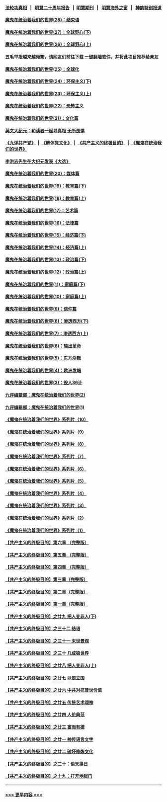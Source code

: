 #### [法轮功真相](https://github.com/gfw-breaker/truth/blob/master/README.md?t=0) &nbsp;&nbsp;|&nbsp;&nbsp; [明慧二十周年报告](https://github.com/gfw-breaker/mh-reports/blob/master/README.md?t=0) &nbsp;&nbsp;|&nbsp;&nbsp;[明慧期刊](https://github.com/gfw-breaker/mh-qikan) &nbsp;&nbsp;|&nbsp;&nbsp; [明慧海外之窗](https://github.com/gfw-breaker/mh-news/blob/master/README.md?t=0) &nbsp;&nbsp;|&nbsp;&nbsp; [神韵特别报道](https://github.com/gfw-breaker/mh-news/blob/master/shenyun.md?t=0)
#### [魔鬼在统治着我们的世界(28)：结束语](../pages/nsc422/n10936246.md?t=07140551) 
#### [魔鬼在统治着我们的世界(27)：全球野心(下)](../pages/nsc422/n10928319.md?t=07140551) 
#### [魔鬼在统治着我们的世界(26)：全球野心(上)](../pages/nsc422/n10900318.md?t=07140551) 
#### 五毛举报越来越频繁，请网友们前往下载 [一键翻墙软件](https://github.com/gfw-breaker/ssr-accounts)，并将此项目推荐给亲友
#### [魔鬼在统治着我们的世界(25)：全球化](../pages/nsc422/n10788205.md?t=07140551) 
#### [魔鬼在统治着我们的世界(24)：环保主义(下)](../pages/nsc422/n10695307.md?t=07140551) 
#### [魔鬼在统治着我们的世界(23)：环保主义(上)](../pages/nsc422/n10688613.md?t=07140551) 
#### [魔鬼在统治着我们的世界(22)：恐怖主义](../pages/nsc422/n10614727.md?t=07140551) 
#### [魔鬼在统治着我们的世界(21)：文化篇](../pages/nsc422/n10597706.md?t=07140551) 
#### [英文大纪元：和读者一起寻真相 无所畏惧](../pages/nsc422/n12542027.md?t=07140551) 
#### [《九评共产党》](https://github.com/begood0513/9ping.md/blob/master/README.md) &nbsp;|&nbsp; [《解体党文化》](../../../../jtdwh.md/blob/master/README.md)  &nbsp;|&nbsp; [《共产主义的终极目的》](../../../../gczydzjmd.md/blob/master/README.md) &nbsp;|&nbsp; [《魔鬼在统治我们的世界》](../../../../mgztzwmdsj.md/blob/master/README.md) 
#### [李洪志先生在大纪元发表《大选》](../pages/nsc422/n12534746.md?t=07140551) 
#### [魔鬼在统治着我们的世界(20)：媒体篇](../pages/nsc422/n10586579.md?t=07140551) 
#### [魔鬼在统治着我们的世界(19)：教育篇(下)](../pages/nsc422/n10564808.md?t=07140551) 
#### [魔鬼在统治着我们的世界(18)：教育篇(上)](../pages/nsc422/n10526970.md?t=07140551) 
#### [魔鬼在统治着我们的世界(17)：艺术篇](../pages/nsc422/n10499093.md?t=07140551) 
#### [魔鬼在统治着我们的世界(16)：法律篇](../pages/nsc422/n10485969.md?t=07140551) 
#### [魔鬼在统治着我们的世界(15)：经济篇(下)](../pages/nsc422/n10469975.md?t=07140551) 
#### [魔鬼在统治着我们的世界(14)：经济篇(上)](../pages/nsc422/n10457370.md?t=07140551) 
#### [魔鬼在统治着我们的世界(13)：政治篇(下)](../pages/nsc422/n10448270.md?t=07140551) 
#### [魔鬼在统治着我们的世界(12)：政治篇(上)](../pages/nsc422/n10444576.md?t=07140551) 
#### [魔鬼在统治着我们的世界(11)：家庭篇(下)](../pages/nsc422/n10440961.md?t=07140551) 
#### [魔鬼在统治着我们的世界(10)：家庭篇(上)](../pages/nsc422/n10435448.md?t=07140551) 
#### [魔鬼在统治着我们的世界(9)：信仰篇](../pages/nsc422/n10432159.md?t=07140551) 
#### [魔鬼在统治着我们的世界(8)：渗透西方(下)](../pages/nsc422/n10429603.md?t=07140551) 
#### [魔鬼在统治着我们的世界(7)：渗透西方(上)](../pages/nsc422/n10426013.md?t=07140551) 
#### [魔鬼在统治着我们的世界(6)：输出革命](../pages/nsc422/n10421536.md?t=07140551) 
#### [魔鬼在统治着我们的世界(5)：东方杀戮](../pages/nsc422/n10417707.md?t=07140551) 
#### [魔鬼在统治着我们的世界(4)：欧洲发端](../pages/nsc422/n10414890.md?t=07140551) 
#### [魔鬼在统治着我们的世界(3)：毁人36计](../pages/nsc422/n10411583.md?t=07140551) 
#### [九评编辑部：魔鬼在统治着我们的世界(2)](../pages/nsc422/n10410036.md?t=07140551) 
#### [九评编辑部：魔鬼在统治着我们的世界(1)](../pages/nsc422/n10406825.md?t=07140551) 
#### [《魔鬼在统治着我们的世界》系列片（10）](../pages/nsc422/n12292670.md?t=07140551) 
#### [《魔鬼在统治着我们的世界》系列片（9）](../pages/nsc422/n12290859.md?t=07140551) 
#### [《魔鬼在统治着我们的世界》系列片（8）](../pages/nsc422/n12287445.md?t=07140551) 
#### [《魔鬼在统治着我们的世界》系列片（7）](../pages/nsc422/n12283425.md?t=07140551) 
#### [《魔鬼在统治着我们的世界》系列片（6）](../pages/nsc422/n12282314.md?t=07140551) 
#### [《魔鬼在统治着我们的世界》系列片（5）](../pages/nsc422/n12281419.md?t=07140551) 
#### [《魔鬼在统治着我们的世界》系列片（4）](../pages/nsc422/n12274024.md?t=07140551) 
#### [《魔鬼在统治着我们的世界》系列片（3）](../pages/nsc422/n12271322.md?t=07140551) 
#### [《魔鬼在统治着我们的世界》系列片（2）](../pages/nsc422/n12269049.md?t=07140551) 
#### [《魔鬼在统治着我们的世界》系列片（1）](../pages/nsc422/n12267575.md?t=07140551) 
#### [【共产主义的终极目的】第六章 （完整版）](../pages/nsc422/n11428913.md?t=07140551) 
#### [【共产主义的终极目的】第五章 （完整版）](../pages/nsc422/n11428912.md?t=07140551) 
#### [【共产主义的终极目的】第四章 （完整版）](../pages/nsc422/n11428907.md?t=07140551) 
#### [【共产主义的终极目的】第三章（完整版）](../pages/nsc422/n11428848.md?t=07140551) 
#### [【共产主义的终极目的】第二章（完整版）](../pages/nsc422/n11428831.md?t=07140551) 
#### [【共产主义的终极目的】第一章（完整版）](../pages/nsc422/n11417651.md?t=07140551) 
#### [【共产主义的终极目的】之廿九 把人变非人(下)](../pages/nsc422/n11344140.md?t=07140551) 
#### [【共产主义的终极目的】之三十二 结语](../pages/nsc422/n11360535.md?t=07140551) 
#### [【共产主义的终极目的】之三十一 末世景观](../pages/nsc422/n11351129.md?t=07140551) 
#### [【共产主义的终极目的】之三十 几成狼世界](../pages/nsc422/n11348280.md?t=07140551) 
#### [【共产主义的终极目的】之廿八 把人变非人(上)](../pages/nsc422/n11340492.md?t=07140551) 
#### [【共产主义的终极目的】之廿七 以恨立国](../pages/nsc422/n11336944.md?t=07140551) 
#### [【共产主义的终极目的】之廿六 中共对抗普世价值](../pages/nsc422/n11324785.md?t=07140551) 
#### [【共产主义的终极目的】之廿五 传统艺术颂神](../pages/nsc422/n11296396.md?t=07140551) 
#### [【共产主义的终极目的】之廿四 人伦典范](../pages/nsc422/n11296397.md?t=07140551) 
#### [【共产主义的终极目的】之廿三 富而有德](../pages/nsc422/n11283598.md?t=07140551) 
#### [【共产主义的终极目的】之廿一 神传语言文字](../pages/nsc422/n11263265.md?t=07140551) 
#### [【共产主义的终极目的】之廿二 破坏修炼文化](../pages/nsc422/n11245728.md?t=07140551) 
#### [【共产主义的终极目的】之二十：偷天换日](../pages/nsc422/n11238846.md?t=07140551) 
#### [【共产主义的终极目的】之十九：打开地狱门](../pages/nsc422/n11206376.md?t=07140551) 

----
#### [ >>> 更早内容 <<< ](../indexes/nsc422-earlier.md)
